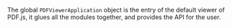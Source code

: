 The global `PDFViewerApplication` object is the entry of the default viewer of PDF.js, it glues all the modules
together, and provides the API for the user.
